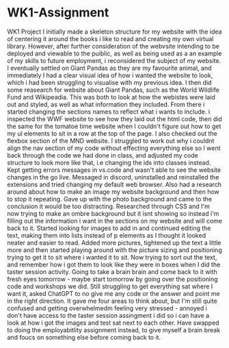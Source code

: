 # WK1-Assignment

WK1 Project
I initially made a skeleton structure for my website with the idea of centering it around the books i like to read and creating my own virtual library. However, after further consideration of the webvsite intending to be deployed and viewable to the puiblic, as well as being used as a an example of my skills to future employment, i reconsidered the subject of my website.
I eventually settled on Giant Pandas as they are my favourite animal, and immediately I had a clear visual idea of how i wanted the website to look, which i had been struggling to visualise with my previous idea. I then did some reasearch for website about Giant Pandas, such as the World Wildlife Fund and Wikipeadia. This was both to look at how the webistes were laid out and styled, as well as what information they included. From there i started changing the sections names to reflect what i wants to include.
i inspected the WWF website to see how they laid out the html code, then did the same for the tomatoe time website when I couldn't figure out how to get my ul elements to sit in a row at the top of the page. I also checked out the flexbox section of the MND website.
I struggled to work out why i couldnt align the nav section of my code without effecting everything else so I went back through the code we had done in class, and adjusted my code structure to look more like that, i.e changing the ids into classes instead.
Kept getting errors messages in vs.code and wasn't able to see the website changes in the go live. Messaged in discord, uninstalled and reinstalled the extensions and tried changing my default web browser. Also had a research around about how to make an image my website background and then how to stop it repeating.
Gave up with the photo background and came to the conclusion it would be too distracting. Researched through CSS and I'm now trying to make an ombre background but it isnt showing so instead i'm filling out the information i want in the sections on my website and will come back to it.
Started looking for images to add in and continued editing the text, making them into lists instead of p elements as I thought it looked neater and easier to read.
Added more pictures, tightened up the text a little more and then started playing around with the picture sizing and positioning trying to get it to sit where i wanted it to sit.
Now trying to sort out the text, and remember how i got them to look like they were in boxes when I did the taster session activity. Going to take a brain brain and come back to it with fresh eyes tomorrow - maybe start tomorrow by going over the positioning code and workshops we did.
Still struggling to get everything sat where I want it, asked ChatGPT to no give me any code or the answer and point me in the right direction. It gave me four areas to think about, but I'm still quite confused and getting overwhelmedm feeling very stressed - annoyed i don't have access to the taster session assingment i did so i can have a look at how i got the images and test sat next to each other. Have swapped to doing the employabitlity assignment instead, to give myself a brain break and foucs on something else before coming back to it.
